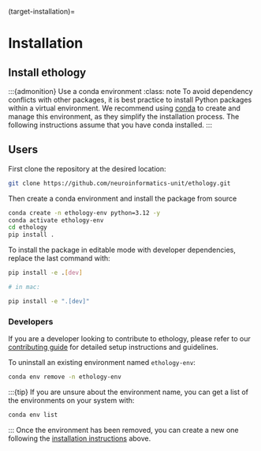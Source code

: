 (target-installation)=
# Installation

## Install ethology
:::{admonition} Use a conda environment
:class: note
To avoid dependency conflicts with other packages, it is best practice to install Python packages within a virtual environment.
We recommend using [conda](conda:) to create and manage this environment, as they simplify the installation process.
The following instructions assume that you have conda installed.
:::

## Users

First clone the repository at the desired location:

```bash
git clone https://github.com/neuroinformatics-unit/ethology.git
```

Then create a conda environment and install the package from source
```sh
conda create -n ethology-env python=3.12 -y
conda activate ethology-env
cd ethology
pip install .
```

To install the package in editable mode with developer dependencies, replace the last command with:

```sh
pip install -e .[dev]

# in mac:

pip install -e ".[dev]"
```

### Developers
If you are a developer looking to contribute to ethology, please refer to our [contributing guide](contributing.md) for detailed setup instructions and guidelines.

To uninstall an existing environment named `ethology-env`:
```sh
conda env remove -n ethology-env
```
:::{tip}
If you are unsure about the environment name, you can get a list of the environments on your system with:
```sh
conda env list
```
:::
Once the environment has been removed, you can create a new one following the [installation instructions](#install-ethology) above.
